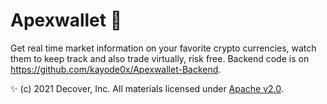 # Apexwallet 🚀

Get real time market information on your favorite crypto currencies, watch them to keep track and also trade virtually, risk free.
Backend code is on https://github.com/kayode0x/Apexwallet-Backend.

✨ (c) 2021 Decover, Inc. All materials licensed under [Apache v2.0](https://www.apache.org/licenses/LICENSE-2.0.html).
